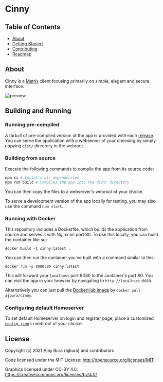 # Cinny

## Table of Contents

- [About](#about)
- [Getting Started](https://cinny.in)
- [Contributing](./CONTRIBUTING.md)
- [Roadmap](https://github.com/ajbura/cinny/projects/11)

## About <a name = "about"></a>

Cinny is a [Matrix](https://matrix.org) client focusing primarily on simple, elegant and secure interface.

![preview](https://github.com/ajbura/cinny-site/blob/master/assets/preview-light.png)

## Building and Running

### Running pre-compiled

A tarball of pre-compiled version of the app is provided with each [release](https://github.com/ajbura/cinny/releases).
You can serve the application with a webserver of your choosing by simply copying `dist/` directory to the webroot.

### Building from source

Execute the following commands to compile the app from its source code:

```sh
npm ci # Installs all dependencies
npm run build # Compiles the app into the dist/ directory
```

You can then copy the files to a webserver's webroot of your choice.

To serve a development version of the app locally for testing, you may also use the command `npm start`.

### Running with Docker

This repository includes a Dockerfile, which builds the application from source and serves it with Nginx on port 80. To
use this locally, you can build the container like so:

```
docker build -t cinny:latest . 
```

You can then run the container you've built with a command similar to this:

```
docker run -p 8080:80 cinny:latest
```

This will forward your `localhost` port 8080 to the container's port 80. You can visit the app in your browser by
navigating to `http://localhost:8080`.

Alternatively you can just pull the [DockerHub image](https://hub.docker.com/r/ajbura/cinny) by `docker pull ajbura/cinny`.

### Configuring default Homeserver

To set default Homeserver on login and register page, place a customized [`config.json`](config.json) in webroot of your choice.

## License

Copyright (c) 2021 Ajay Bura (ajbura) and contributors

Code licensed under the MIT License: <http://opensource.org/licenses/MIT>

Graphics licensed under CC-BY 4.0: <https://creativecommons.org/licenses/by/4.0/>
